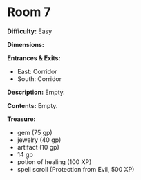 # Room 7

**Difficulty:** Easy

**Dimensions:** 

**Entrances & Exits:**
- East: Corridor
- South: Corridor

**Description:**
Empty.

**Contents:**
Empty.

**Treasure:**
- gem (75 gp)
- jewelry (40 gp)
- artifact (10 gp)
- 14 gp
- potion of healing (100 XP)
- spell scroll (Protection from Evil, 500 XP)